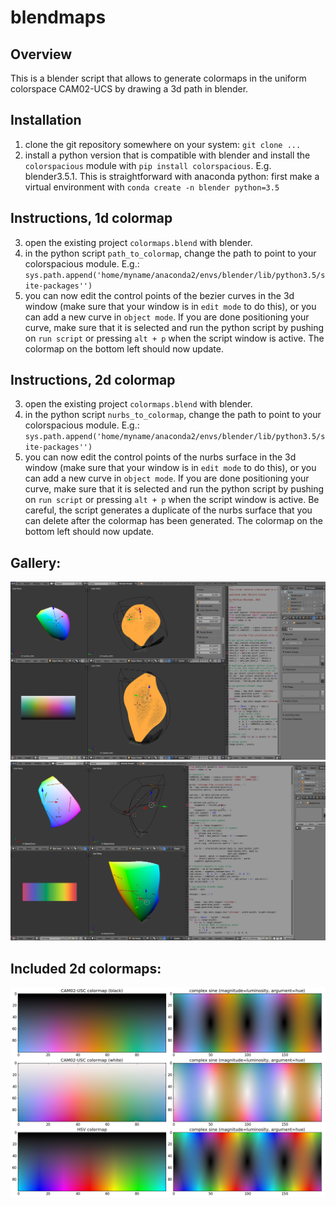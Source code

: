 # blendmaps


## Overview
This is a blender script that allows to generate colormaps in the uniform
colorspace CAM02-UCS by drawing a 3d path in blender.

## Installation
1. clone the git repository somewhere on your system: `git clone ...`
2. install a python version that is compatible with blender and install the
   `colorspacious` module with `pip install colorspacious`. E.g. blender3.5.1.
   This is straightforward with anaconda python: first make a virtual
   environment with `conda create -n blender python=3.5`

## Instructions, 1d colormap
3. open the existing project `colormaps.blend` with blender.
4. in the python script `path_to_colormap`, change the path to point to your
   colorspacious module. E.g.: `sys.path.append('home/myname/anaconda2/envs/blender/lib/python3.5/site-packages'')`
5. you can now edit the control points of the bezier curves in the 3d window
   (make sure that your window is in `edit mode` to do this), or you can add
   a new curve in `object mode`. If you are done positioning your curve,
   make sure that it is selected and run the python script by pushing on `run script`
   or pressing `alt + p` when the script window is active. The colormap on
   the bottom left should now update.

## Instructions, 2d colormap

3. open the existing project `colormaps.blend` with blender.
4. in the python script `nurbs_to_colormap`, change the path to point to your
   colorspacious module. E.g.: `sys.path.append('home/myname/anaconda2/envs/blender/lib/python3.5/site-packages'')`
5. you can now edit the control points of the nurbs surface in the 3d window
   (make sure that your window is in `edit mode` to do this), or you can add
   a new curve in `object mode`. If you are done positioning your curve,
   make sure that it is selected and run the python script by pushing on `run script`
   or pressing `alt + p` when the script window is active. Be careful, the script
   generates a duplicate of the nurbs surface that you can delete after the
   colormap has been generated. The colormap on the bottom left should now update.


## Gallery:
![blender interface surface](blender_example2.png)
![blender interface path](blender_example.png)


## Included 2d colormaps:
![2d colormaps](comparison.png)
